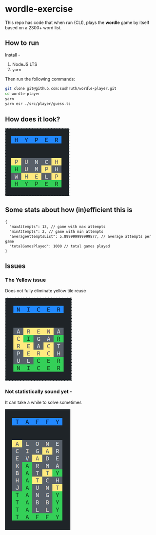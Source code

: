 # wordle-exercise

This repo has code that when run (CLI), plays the **wordle** game by itself based on a 2300+ word list.

## How to run

Install -

1. NodeJS LTS
2. `yarn`

Then run the following commands:

```sh
git clone git@github.com:sushruth/wordle-player.git
cd wordle-player
yarn
yarn esr ./src/player/guess.ts
```

## How does it look?

![demo](./docs/demo.png)

## Some stats about how (in)efficient this is

```jsonc
{
  "maxAttempts": 13, // game with max attempts
  "minAttempts": 2, // game with min attempts
  "averageAttemptsList": 5.899999999999877, // average attempts per game
  "totalGamesPlayed": 1000 // total games played
}
```

## Issues

### The Yellow issue

Does not fully eliminate yellow tile reuse

![](./docs/problem_yellow.png)

### Not statistically sound yet -

It can take a while to solve sometimes

![](docs/problem_long.png)
